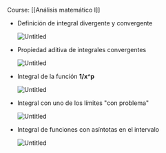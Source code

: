 Course: [[Análisis matemático I]]

- Definición de integral divergente y convergente
    
    ![Untitled](Images/Integrales%20Impropias/Untitled.png)
    
- Propiedad aditiva de integrales convergentes
    
    ![Untitled](Images/Integrales%20Impropias/Untitled%201.png)
    
- Integral de la función **1/x^p**
    
    ![Untitled](Images/Integrales%20Impropias/Untitled%202.png)
    
- Integral con uno de los límites "con problema"
    
    ![Untitled](Images/Integrales%20Impropias/Untitled%203.png)
    
- Integral de funciones con asíntotas en el intervalo
    
    ![Untitled](Images/Integrales%20Impropias/Untitled%204.png)